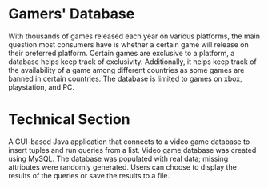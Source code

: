 # Gamers' Database
With thousands of games released each year on various platforms, the main question most consumers have is whether a certain game will release on their preferred platform. Certain games are exclusive to a platform, a database helps keep track of exclusivity. Additionally, it helps keep track of the availability of a game among different countries as some games are banned in certain countries. The database is limited to games on xbox, playstation, and PC.

# Technical Section
A GUI-based Java application that connects to a video game database to insert tuples and run queries from a list. Video game database was created using MySQL. The database was populated with real data; missing attributes were randomly generated. Users can choose to display the results of the queries or save the results to a file.
